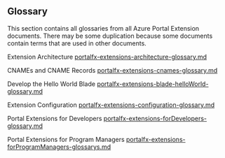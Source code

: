 
<a name="portalfxGlossary"></a>
<!-- link to this document is [portalfx-extensions-glossary.md]()
-->

## Glossary

 This section contains all glossaries from all Azure Portal Extension documents. There may be some duplication because some documents contain terms that are used in other documents.

Extension Architecture
[portalfx-extensions-architecture-glossary.md](portalfx-extensions-architecture-glossary.md)

CNAMEs and CNAME Records
[portalfx-extensions-cnames-glossary.md]()

Develop the Hello World Blade
[portalfx-extensions-blade-helloWorld-glossary.md]()

Extension Configuration
[portalfx-extensions-configuration-glossary.md]()

Portal Extensions for Developers
[portalfx-extensions-forDevelopers-glossary.md]()

Portal Extensions for Program Managers
[portalfx-extensions-forProgramManagers-glossarys.md]()

